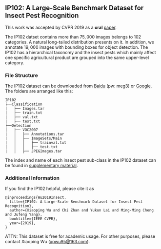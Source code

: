## IP102: A Large-Scale Benchmark Dataset for Insect Pest Recognition

This work was accepted by CVPR 2019 as a **oral** [paper](http://openaccess.thecvf.com/content_CVPR_2019/papers/Wu_IP102_A_Large-Scale_Benchmark_Dataset_for_Insect_Pest_Recognition_CVPR_2019_paper.pdf).

The IP102 datset contains more than $75,000$ images belongs to $102$ categories. A natural long-tailed distribution presents on it. In addition, we annotate $19,000$ images with bounding boxes for object detection. The IP102 has a hierarchical taxonomy and the insect pests which mainly affect one specific agricultural product are grouped into the same upper-level category.

### File Structure

The IP102 dataset can be downloaded from [Baidu](https://pan.baidu.com/s/1I5NKaa7B8lmB9bqsz4tGZA) (pw: meg3) or [Google](https://drive.google.com/open?id=1dnw8Z4XIADWBdLX0ecokRwqVmRKJa-QP).
The folders are arranged like this:
```
IP102
├──Classification
|	├── Images.tar
|	├── train.txt
|	├── val.txt
|	├── test.txt
├──Detection
|	├── VOC2007
|	│   ├── Annotations.tar
|	│   ├── ImageSets/Main
|	│   │   ├── trainval.txt
|	│   │   ├── test.txt
|	│   ├── JPEGImages.tar
```

The index and name of each insect pest sub-class in the IP102 dataset can be found in [supplementary material](./supplements_cvpr19_ip102.pdf).


### Additional Information
If you find the IP102 helpful, please cite it as
```
@inproceedings{Wu2019Insect,
  title={IP102: A Large-Scale Benchmark Dataset for Insect Pest Recognition},
  author={Xiaoping Wu and Chi Zhan and Yukun Lai and Ming-Ming Cheng and Jufeng Yang},
  booktitle={IEEE CVPR},
  year={2019},
}
```

ATTN: This dataset is free for academic usage. For other purposes, please contact Xiaoping Wu (xpwu95@163.com).
